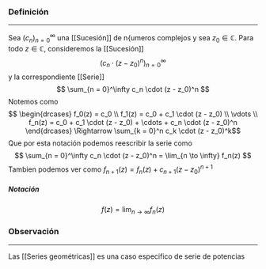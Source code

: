 ### Definición
---
Sea $(c_n)_{n = 0}^\infty$ una [[Sucesión]] de n{umeros complejos y sea $z_0 \in \mathbb{C}$. Para todo $z \in \mathbb{C}$, consideremos la [[Sucesión]]  $$ (c_n \cdot (z - z_0)^n)_{n = 0}^\infty $$ y la correspondiente [[Serie]] $$ \sum_{n = 0}^\infty c_n \cdot (z - z_0)^n $$
Notemos como $$ \begin{drcases} 
f_0(z) = c_0 \\
f_1(z) = c_0 + c_1 \cdot (z - z_0) \\
\vdots \\
f_n(z) = c_0 + c_1 \cdot (z - z_0) + \cdots + c_n \cdot (z - z_0)^n
\end{drcases} \Rightarrow \sum_{k = 0}^n c_k \cdot (z - z_0)^k$$
Que  por esta notación podemos reescribir la serie como $$ \sum_{n = 0}^\infty c_n \cdot (z - z_0)^n = \lim_{n \to \infty}  f_n(z) $$
Tambien podemos ver como $f_{n + 1}(z) = f_n(z) + c_{n + 1} (z - z_0)^{n + 1}$

##### Notación
$$ f(z) = \lim_{n \to \infty} f_n(z) $$

### Observación
---
Las [[Series geométricas]] es una caso especifico de serie de potencias